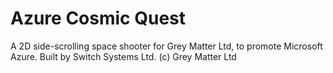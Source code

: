 Azure Cosmic Quest
==================
A 2D side-scrolling space shooter for Grey Matter Ltd, to promote Microsoft Azure. Built by Switch Systems Ltd.
(c) Grey Matter Ltd
